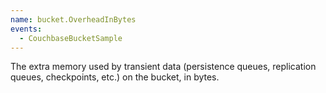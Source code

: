 ```yaml
---
name: bucket.OverheadInBytes
events:
  - CouchbaseBucketSample
---
```


The extra memory used by transient data (persistence queues, replication queues, checkpoints, etc.) on the bucket, in bytes.